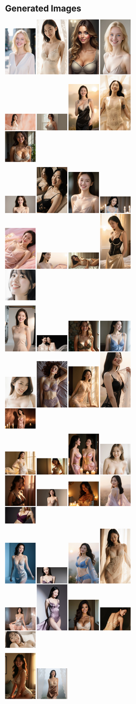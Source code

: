 # Generated Images



<img src="2025_09_10_01.webp" width="100"/> <img src="2025_09_10_02.webp" width="100"/> <img src="2025_09_10_03.webp" width="100"/> <img src="2025_09_10_04.webp" width="100"/> <img src="2025_09_10_05.webp" width="100"/> <img src="2025_09_10_06.webp" width="100"/> <img src="2025_09_10_07.webp" width="100"/> <img src="2025_09_10_08.webp" width="100"/> <img src="2025_09_10_09.webp" width="100"/>

<img src="2025_09_10_10.webp" width="100"/> <img src="2025_09_10_11.webp" width="100"/> <img src="2025_09_10_12.webp" width="100"/> <img src="2025_09_10_13.webp" width="100"/> <img src="2025_09_10_14.webp" width="100"/> <img src="2025_09_10_15.webp" width="100"/> <img src="2025_09_10_16.webp" width="100"/> <img src="2025_09_10_17.webp" width="100"/> <img src="2025_09_10_18.webp" width="100"/>

<img src="2025_09_10_19.webp" width="100"/> <img src="2025_09_10_20.webp" width="100"/> <img src="2025_09_10_21.webp" width="100"/> <img src="2025_09_10_22.webp" width="100"/> <img src="2025_09_10_23.webp" width="100"/> <img src="2025_09_10_24.webp" width="100"/> <img src="2025_09_10_25.webp" width="100"/> <img src="2025_09_10_26.webp" width="100"/> <img src="2025_09_10_27.webp" width="100"/>

<img src="2025_09_10_28.webp" width="100"/> <img src="2025_09_10_29.webp" width="100"/> <img src="2025_09_10_30.webp" width="100"/> <img src="2025_09_10_31.webp" width="100"/> <img src="2025_09_10_32.webp" width="100"/> <img src="2025_09_10_33.webp" width="100"/> <img src="2025_09_10_34.webp" width="100"/> <img src="2025_09_10_35.webp" width="100"/> <img src="2025_09_10_36.webp" width="100"/>

<img src="2025_09_10_37.webp" width="100"/> <img src="2025_09_10_38.webp" width="100"/> <img src="2025_09_10_39.webp" width="100"/> <img src="2025_09_10_40.webp" width="100"/> <img src="2025_09_10_41.webp" width="100"/> <img src="2025_09_10_42.webp" width="100"/> <img src="2025_09_10_43.webp" width="100"/> <img src="2025_09_10_44.webp" width="100"/> <img src="2025_09_10_45.webp" width="100"/>

<img src="2025_09_10_46.webp" width="100"/> <img src="2025_09_10_47.webp" width="100"/>